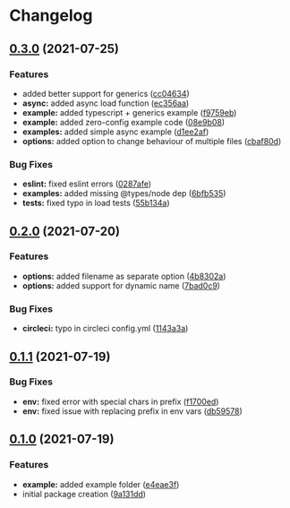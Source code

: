 # Changelog

## [0.3.0](https://github.com/lukecarr/c9h/compare/v0.2.1...v0.3.0) (2021-07-25)

### Features

- added better support for generics ([cc04634](https://github.com/lukecarr/c9h/commit/cc046344d229363a42fe3ebac20fbfa32c81e5ea))
- **async:** added async load function ([ec356aa](https://github.com/lukecarr/c9h/commit/ec356aaec22d3990cee0708c8cde6fcf6583dda0))
- **example:** added typescript + generics example ([f9759eb](https://github.com/lukecarr/c9h/commit/f9759eb52b09682ba72aff8f2d0139f1e4bc2ef7))
- **example:** added zero-config example code ([08e9b08](https://github.com/lukecarr/c9h/commit/08e9b0841219f86688d3ce114b3b3a42c2fcaf25))
- **examples:** added simple async example ([d1ee2af](https://github.com/lukecarr/c9h/commit/d1ee2afae00ccdd26149ab434431261b5666a523))
- **options:** added option to change behaviour of multiple files ([cbaf80d](https://github.com/lukecarr/c9h/commit/cbaf80d0a06207e6f1df4d8a4757c2746de9197e))

### Bug Fixes

- **eslint:** fixed eslint errors ([0287afe](https://github.com/lukecarr/c9h/commit/0287afe572034b779314c6cbf3af1cf6d0787d9c))
- **examples:** added missing @types/node dep ([6bfb535](https://github.com/lukecarr/c9h/commit/6bfb535ea7055376f8e209bc27cb5818b40b1ca8))
- **tests:** fixed typo in load tests ([55b134a](https://github.com/lukecarr/c9h/commit/55b134a774447732f1e056ba3c071d07d79880e5))

## [0.2.0](https://github.com/lukecarr/c9h/compare/v0.2.1...v0.2.1) (2021-07-20)

### Features

- **options:** added filename as separate option ([4b8302a](https://github.com/lukecarr/c9h/commit/4b8302a6a53a76f0e37798b7bbffa68f33533eb1))
- **options:** added support for dynamic name ([7bad0c9](https://github.com/lukecarr/c9h/commit/7bad0c96f171bd522d61a30330ee5d3c16568eab))

### Bug Fixes

- **circleci:** typo in circleci config.yml ([1143a3a](https://github.com/lukecarr/c9h/commit/1143a3af885875c2911d22beb23bbe37cfdea697))

## [0.1.1](https://github.com/lukecarr/c9h/compare/v0.2.1...v0.2.1) (2021-07-19)

### Bug Fixes

- **env:** fixed error with special chars in prefix ([f1700ed](https://github.com/lukecarr/c9h/commit/f1700ed791001e7f166511f22ff711af2ddfa405))
- **env:** fixed issue with replacing prefix in env vars ([db59578](https://github.com/lukecarr/c9h/commit/db595780e2e08a504e39f0fba5880d94aad85178))

## [0.1.0](https://github.com/lukecarr/c9h/compare/v0.2.1...v0.2.1) (2021-07-19)

### Features

- **example:** added example folder ([e4eae3f](https://github.com/lukecarr/c9h/commit/e4eae3fb9bebb601d1aebbd7a5fbb8ce459c275d))
- initial package creation ([9a131dd](https://github.com/lukecarr/c9h/commit/9a131dd64202b4b2efc53ec18d3cb907a0b2e5e8))
